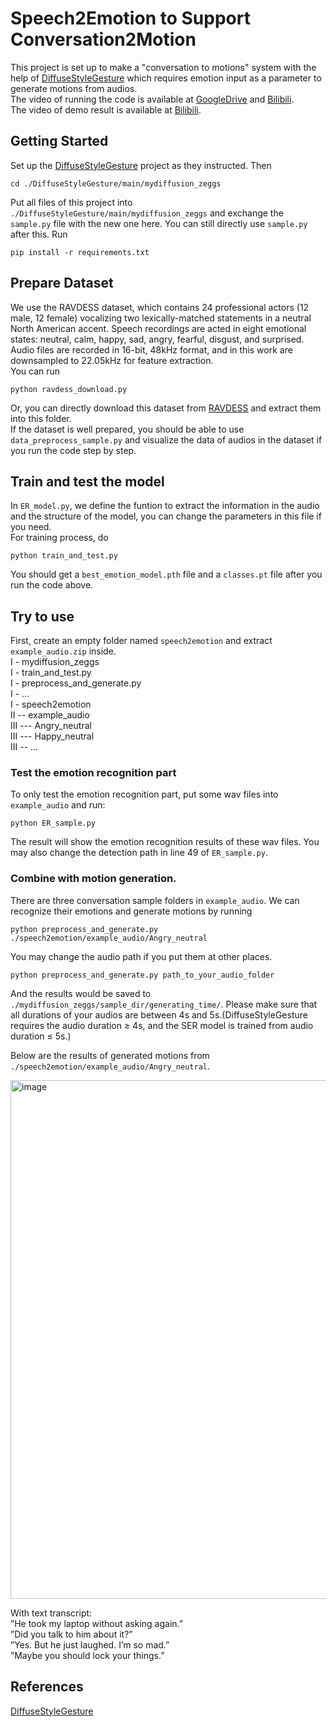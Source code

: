# Speech2Emotion to Support Conversation2Motion
This project is set up to make a "conversation to motions" system with the help of [DiffuseStyleGesture](https://github.com/YoungSeng/DiffuseStyleGesture) which requires emotion input as a parameter to generate motions from audios.  
The video of running the code is available at [GoogleDrive](https://drive.google.com/file/d/1Ll5Wp5w-fRmoJERyManGLCRcR5e9g2qI/view?usp=sharing) and [Bilibili](https://www.bilibili.com/video/BV1mDtSzzEEi/).  
The video of demo result is available at [Bilibili](https://www.bilibili.com/video/BV1mDtSzzEEi/).  

## Getting Started
Set up the [DiffuseStyleGesture](https://github.com/YoungSeng/DiffuseStyleGesture) project as they instructed.
Then

    cd ./DiffuseStyleGesture/main/mydiffusion_zeggs

Put all files of this project into ```./DiffuseStyleGesture/main/mydiffusion_zeggs``` and exchange the ```sample.py``` file with the new one here. You can still directly use ```sample.py``` after this.
Run

    pip install -r requirements.txt


## Prepare Dataset
We use the RAVDESS dataset, which contains 24 professional actors (12 male, 12 female) vocalizing two lexically-matched statements in a neutral North American accent. Speech recordings are acted in eight emotional states: neutral, calm, happy, sad, angry, fearful, disgust, and surprised. Audio files are recorded in 16-bit, 48kHz format, and in this work are downsampled to 22.05kHz for feature extraction.  
You can run

    python ravdess_download.py

Or, you can directly download this dataset from [RAVDESS](https://zenodo.org/record/1188976/files/Audio_Speech_Actors_01-24.zip) and extract them into this folder.  
If the dataset is well prepared, you should be able to use ```data_preprocess_sample.py``` and visualize the data of audios in the dataset if you run the code step by step.  

## Train and test the model
In ```ER_model.py```, we define the funtion to extract the information in the audio and the structure of the model, you can change the parameters in this file if you need.  
For training process, do

    python train_and_test.py

You should get a ```best_emotion_model.pth``` file and a ```classes.pt``` file after you run the code above.  

## Try to use
First, create an empty folder named ```speech2emotion``` and extract ```example_audio.zip``` inside.  
I - mydiffusion_zeggs  
I - train_and_test.py  
I - preprocess_and_generate.py  
I - ...  
I - speech2emotion  
  II -- example_audio   
    III --- Angry_neutral  
    III --- Happy_neutral  
    III -- ...  

### Test the emotion recognition part
To only test the emotion recognition part, put some wav files into ```example_audio``` and run:  

    python ER_sample.py

The result will show the emotion recognition results of these wav files.
You may also change the detection path in line 49 of ```ER_sample.py```.

### Combine with motion generation.
There are three conversation sample folders in ```example_audio```. We can recognize their emotions and generate motions by running

    python preprocess_and_generate.py ./speech2emotion/example_audio/Angry_neutral

You may change the audio path if you put them at other places.

    python preprocess_and_generate.py path_to_your_audio_folder

And the results would be saved to ```./mydiffusion_zeggs/sample_dir/generating_time/```. Please make sure that all durations of your audios are between 4s and 5s.(DiffuseStyleGesture requires the audio duration ≥ 4s, and the SER model is trained from audio duration ≤ 5s.)  

Below are the results of generated motions from ```./speech2emotion/example_audio/Angry_neutral```.  

<img width="2109" height="830" alt="image" src="https://github.com/user-attachments/assets/4ff4eb57-b61b-472e-9844-4b179a688ea0" />

With text transcript:  
”He took my laptop without asking again.”  
”Did you talk to him about it?”  
”Yes. But he just laughed. I’m so mad.”  
”Maybe you should lock your things.”  

## References
[DiffuseStyleGesture](https://github.com/YoungSeng/DiffuseStyleGesture)


    
    
